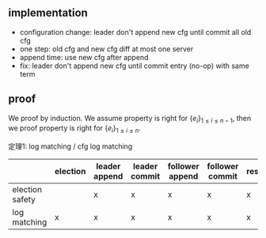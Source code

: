 ## implementation

- configuration change: leader don't append new cfg until commit all old cfg
- one step: old cfg and new cfg diff at most one server
- append time: use new cfg after append
- fix: leader don't append new cfg until commit entry (no-op) with same term

## proof

We proof by induction. We assume property is right for $\{e_i\}_{1 \leq i \leq {n-1}}$, then we proof property is right for $\{e_i\}_{1 \leq i \leq n}$.

定理1: log matching / cfg log matching

|                     | election | leader append | leader commit | follower append | follower commit | restart |
|---------------------|----------|---------------|---------------|-----------------|-----------------|---------|
| election safety     |          | x             | x             | x               | x               | x       |
| log matching        | x        | x             | x             | x               | x               | x       |
